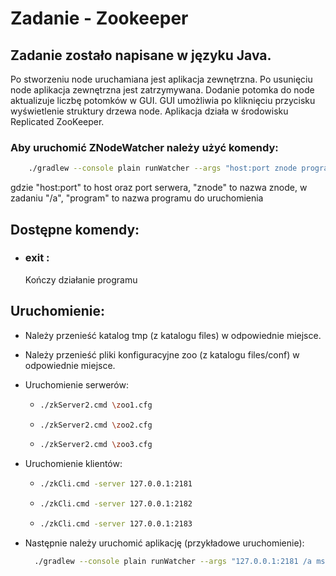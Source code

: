 # Zadanie - Zookeeper

## Zadanie zostało napisane w języku Java.

  Po stworzeniu node uruchamiana jest aplikacja zewnętrzna. Po usunięciu node aplikacja zewnętrzna jest zatrzymywana.
  Dodanie potomka do node aktualizuje liczbę potomków w GUI. GUI umożliwia po kliknięciu przycisku
  wyświetlenie struktury drzewa node. Aplikacja działa w środowisku Replicated ZooKeeper.

### Aby uruchomić ZNodeWatcher należy użyć komendy:

```bash
    ./gradlew --console plain runWatcher --args "host:port znode program"
```
gdzie "host:port" to host oraz port serwera, "znode" to nazwa znode, w zadaniu "/a",
"program" to nazwa programu do uruchomienia


## Dostępne komendy:

* ### exit :
  Kończy działanie programu


## Uruchomienie:

* Należy przenieść katalog tmp (z katalogu files) w odpowiednie miejsce.
* Należy przenieść pliki konfiguracyjne zoo (z katalogu files/conf) w odpowiednie miejsce.
* Uruchomienie serwerów:
  * ```bash
    ./zkServer2.cmd \zoo1.cfg  
     ```
  * ```bash
    ./zkServer2.cmd \zoo2.cfg  
     ```
  * ```bash
    ./zkServer2.cmd \zoo3.cfg  
     ```
* Uruchomienie klientów:
  * ```bash
    ./zkCli.cmd -server 127.0.0.1:2181   
     ```
  * ```bash
    ./zkCli.cmd -server 127.0.0.1:2182  
     ```
  * ```bash
    ./zkCli.cmd -server 127.0.0.1:2183  
     ```

* Następnie należy uruchomić aplikację (przykładowe uruchomienie):
  ```bash
    ./gradlew --console plain runWatcher --args "127.0.0.1:2181 /a mspaint"
  ```











